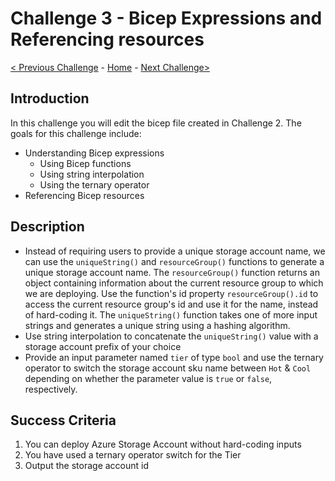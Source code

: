 # Challenge 3 - Bicep Expressions and Referencing resources

[< Previous Challenge](./Bicep-Challenge-02.md) - [Home](../README.md) - [Next Challenge>](./Bicep-Challenge-04.md)

## Introduction

In this challenge you will edit the bicep file created in Challenge 2. The goals for this challenge include:
+ Understanding Bicep expressions
    + Using Bicep functions
    + Using string interpolation
    + Using the ternary operator
+ Referencing Bicep resources

## Description

+ Instead of requiring users to provide a unique storage account name, we can use the `uniqueString()` and `resourceGroup()` functions to generate a unique storage account name. The `resourceGroup()` function returns an object containing information about the current resource group to which we are deploying.  Use the function's id property `resourceGroup().id` to access the current resource group's id and use it for the name, instead of hard-coding it. The `uniqueString()` function takes one of more input strings and generates a unique string using a hashing algorithm.
+ Use string interpolation to concatenate the `uniqueString()` value with a storage account prefix of your choice
+ Provide an input parameter named `tier` of type `bool`  and use the ternary operator to switch the storage account sku name between `Hot` & `Cool` depending on whether the parameter value is `true` or `false`, respectively.


## Success Criteria

1. You can deploy Azure Storage Account without hard-coding inputs
2. You have used a ternary operator switch for the Tier
3. Output the storage account id



